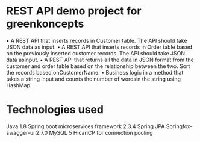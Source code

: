 # REST API demo project for greenkoncepts
• A REST API that inserts records in Customer table. The API should take JSON data as input. 
• A REST API that inserts records in Order table based on the previously inserted
customer records. The API should take JSON data asinput. 
• A REST API that returns all the data in JSON format from the customer and order table based
on the relationship between the two. Sort the records based onCustomerName. 
• Business logic in a method that takes a string input and counts the number of wordsin
the string using HashMap.

# Technologies used
Java 1.8
Spring boot microservices framework 2.3.4
Spring JPA
Springfox-swagger-ui 2.7.0
MySQL 5
HicariCP for connection pooling 